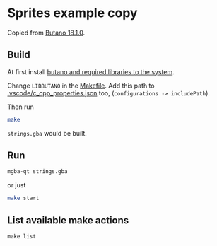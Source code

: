 # Sprites example copy

Copied from [Butano 18.1.0](https://github.com/GValiente/butano/tree/18.1.0/examples/sprites).

## Build

At first install [butano and required libraries to the system](https://gvaliente.github.io/butano/getting_started_wt.html).

Change `LIBBUTANO` in the [Makefile](./Makefile). Add this path to [.vscode/c_cpp_properties.json](.vscode/c_cpp_properties.json) too, (`configurations -> includePath`).

Then run

```bash
make
```

`strings.gba` would be built.

## Run

```bash
mgba-qt strings.gba
```

or just

```bash
make start
```

## List available make actions

```
make list
```